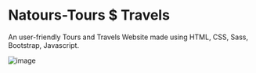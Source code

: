 # Natours-Tours $ Travels
An user-friendly Tours and Travels Website made using HTML, CSS, Sass, Bootstrap, Javascript.

![image](https://github.com/Rudy45KC/Natours-Tours-Travels-/blob/master/img/Screenshot%20from%202023-01-30%2012-12-56.png)
